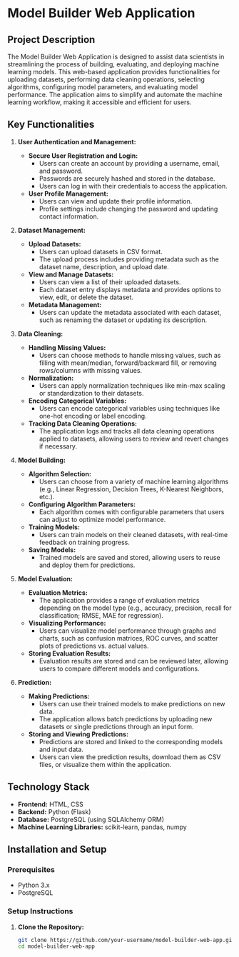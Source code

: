 # Model Builder Web Application

## Project Description

The Model Builder Web Application is designed to assist data scientists in streamlining the process of building, evaluating, and deploying machine learning models. This web-based application provides functionalities for uploading datasets, performing data cleaning operations, selecting algorithms, configuring model parameters, and evaluating model performance. The application aims to simplify and automate the machine learning workflow, making it accessible and efficient for users.

## Key Functionalities

1. **User Authentication and Management:**
   - **Secure User Registration and Login:**
     - Users can create an account by providing a username, email, and password.
     - Passwords are securely hashed and stored in the database.
     - Users can log in with their credentials to access the application.
   - **User Profile Management:**
     - Users can view and update their profile information.
     - Profile settings include changing the password and updating contact information.

2. **Dataset Management:**
   - **Upload Datasets:**
     - Users can upload datasets in CSV format.
     - The upload process includes providing metadata such as the dataset name, description, and upload date.
   - **View and Manage Datasets:**
     - Users can view a list of their uploaded datasets.
     - Each dataset entry displays metadata and provides options to view, edit, or delete the dataset.
   - **Metadata Management:**
     - Users can update the metadata associated with each dataset, such as renaming the dataset or updating its description.

3. **Data Cleaning:**
   - **Handling Missing Values:**
     - Users can choose methods to handle missing values, such as filling with mean/median, forward/backward fill, or removing rows/columns with missing values.
   - **Normalization:**
     - Users can apply normalization techniques like min-max scaling or standardization to their datasets.
   - **Encoding Categorical Variables:**
     - Users can encode categorical variables using techniques like one-hot encoding or label encoding.
   - **Tracking Data Cleaning Operations:**
     - The application logs and tracks all data cleaning operations applied to datasets, allowing users to review and revert changes if necessary.

4. **Model Building:**
   - **Algorithm Selection:**
     - Users can choose from a variety of machine learning algorithms (e.g., Linear Regression, Decision Trees, K-Nearest Neighbors, etc.).
   - **Configuring Algorithm Parameters:**
     - Each algorithm comes with configurable parameters that users can adjust to optimize model performance.
   - **Training Models:**
     - Users can train models on their cleaned datasets, with real-time feedback on training progress.
   - **Saving Models:**
     - Trained models are saved and stored, allowing users to reuse and deploy them for predictions.

5. **Model Evaluation:**
   - **Evaluation Metrics:**
     - The application provides a range of evaluation metrics depending on the model type (e.g., accuracy, precision, recall for classification; RMSE, MAE for regression).
   - **Visualizing Performance:**
     - Users can visualize model performance through graphs and charts, such as confusion matrices, ROC curves, and scatter plots of predictions vs. actual values.
   - **Storing Evaluation Results:**
     - Evaluation results are stored and can be reviewed later, allowing users to compare different models and configurations.

6. **Prediction:**
   - **Making Predictions:**
     - Users can use their trained models to make predictions on new data.
     - The application allows batch predictions by uploading new datasets or single predictions through an input form.
   - **Storing and Viewing Predictions:**
     - Predictions are stored and linked to the corresponding models and input data.
     - Users can view the prediction results, download them as CSV files, or visualize them within the application.

## Technology Stack

- **Frontend:** HTML, CSS
- **Backend:** Python (Flask)
- **Database:** PostgreSQL (using SQLAlchemy ORM)
- **Machine Learning Libraries:** scikit-learn, pandas, numpy

## Installation and Setup

### Prerequisites

- Python 3.x
- PostgreSQL

### Setup Instructions

1. **Clone the Repository:**

   ```bash
   git clone https://github.com/your-username/model-builder-web-app.git
   cd model-builder-web-app
